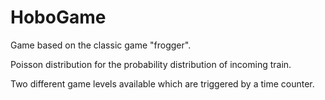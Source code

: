# HoboGame
Game based on the classic game "frogger".

Poisson  distribution for the probability distribution of incoming train.

Two different game levels available which are triggered by a time counter.
